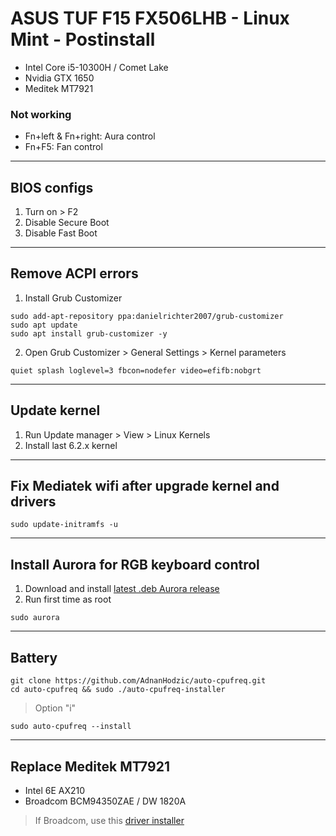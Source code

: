 # ASUS TUF F15 FX506LHB - Linux Mint - Postinstall

* Intel Core i5-10300H / Comet Lake
* Nvidia GTX 1650
* Meditek MT7921

### Not working
* Fn+left & Fn+right: Aura control
* Fn+F5: Fan control

---

## BIOS configs
1. Turn on > F2
2. Disable Secure Boot
3. Disable Fast Boot
   
---


## Remove ACPI errors
1. Install Grub Customizer
```
sudo add-apt-repository ppa:danielrichter2007/grub-customizer
sudo apt update
sudo apt install grub-customizer -y
```
2. Open Grub Customizer > General Settings > Kernel parameters
```
quiet splash loglevel=3 fbcon=nodefer video=efifb:nobgrt
```

---

## Update kernel
1. Run Update manager > View > Linux Kernels
2. Install last 6.2.x kernel

---

## Fix Mediatek wifi after upgrade kernel and drivers
```
sudo update-initramfs -u
```
   
---

## Install Aurora for RGB keyboard control
1. Download and install [latest .deb Aurora release](https://github.com/legacyO7/Aurora/releases/latest/)
2. Run first time as root
```
sudo aurora
```

---

## Battery
```
git clone https://github.com/AdnanHodzic/auto-cpufreq.git
cd auto-cpufreq && sudo ./auto-cpufreq-installer
```
> Option "i"
```
sudo auto-cpufreq --install
```

---

## Replace Meditek MT7921
* Intel 6E AX210
* Broadcom BCM94350ZAE / DW 1820A
> If Broadcom, use this [driver installer](https://github.com/lucasgabmoreno/bashinstallers/tree/main/bcm43x)
